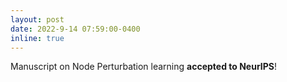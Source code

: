 ```yaml
---
layout: post
date: 2022-9-14 07:59:00-0400
inline: true
---
```


Manuscript on Node Perturbation learning **accepted to NeurIPS**!
 